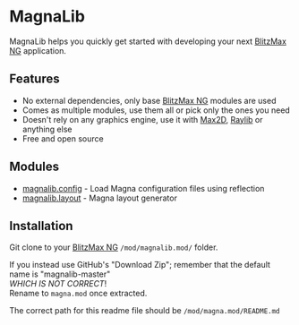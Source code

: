 # MagnaLib
MagnaLib helps you quickly get started with developing your next [BlitzMax NG](https://blitzmax.org/) application.

## Features
* No external dependencies, only base [BlitzMax NG](https://blitzmax.org/) modules are used
* Comes as multiple modules, use them all or pick only the ones you need
* Doesn't rely on any graphics engine, use it with [Max2D](https://blitzmax.org/docs/en/api/brl/brl.max2d/), [Raylib](https://github.com/bmx-ng/ray.mod) or anything else
* Free and open source

## Modules
* [magnalib.config](/config.mod) - Load Magna configuration files using reflection
* [magnalib.layout](/layout.mod) - Magna layout generator

## Installation
Git clone to your [BlitzMax NG](https://blitzmax.org/) `/mod/magnalib.mod/` folder.

If you instead use GitHub's "Download Zip"; remember that the default name is "magnalib-master"\
_WHICH IS NOT CORRECT_!\
Rename to `magna.mod` once extracted.

The correct path for this readme file should be `/mod/magna.mod/README.md`
